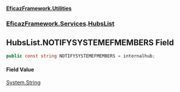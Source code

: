 #### [EficazFramework.Utilities](EficazFrameworkUtilities.md 'EficazFramework Utilities')
### [EficazFramework.Services](EficazFrameworkUtilities.md#EficazFramework.Services 'EficazFramework.Services').[HubsList](EficazFramework.Services/HubsList.md 'EficazFramework.Services.HubsList')

## HubsList.NOTIFYSYSTEMEFMEMBERS Field

```csharp
public const string NOTIFYSYSTEMEFMEMBERS = internalhub;
```

#### Field Value
[System.String](https://docs.microsoft.com/en-us/dotnet/api/System.String 'System.String')
